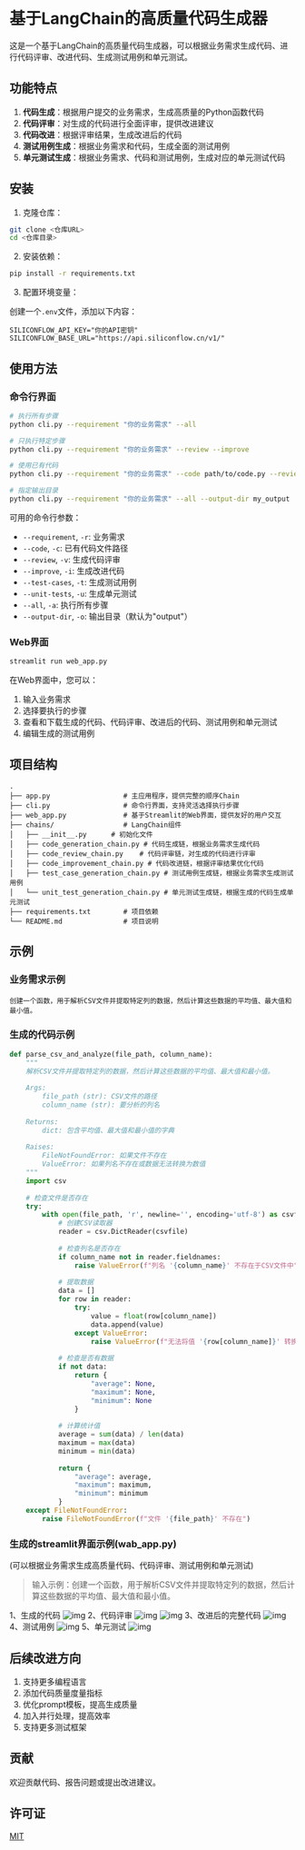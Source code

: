 # 基于LangChain的高质量代码生成器

这是一个基于LangChain的高质量代码生成器，可以根据业务需求生成代码、进行代码评审、改进代码、生成测试用例和单元测试。

## 功能特点

1. **代码生成**：根据用户提交的业务需求，生成高质量的Python函数代码
2. **代码评审**：对生成的代码进行全面评审，提供改进建议
3. **代码改进**：根据评审结果，生成改进后的代码
4. **测试用例生成**：根据业务需求和代码，生成全面的测试用例
5. **单元测试生成**：根据业务需求、代码和测试用例，生成对应的单元测试代码

## 安装

1. 克隆仓库：

```bash
git clone <仓库URL>
cd <仓库目录>
```

2. 安装依赖：

```bash
pip install -r requirements.txt
```

3. 配置环境变量：

创建一个`.env`文件，添加以下内容：

```
SILICONFLOW_API_KEY="你的API密钥"
SILICONFLOW_BASE_URL="https://api.siliconflow.cn/v1/"
```

## 使用方法

### 命令行界面

```bash
# 执行所有步骤
python cli.py --requirement "你的业务需求" --all

# 只执行特定步骤
python cli.py --requirement "你的业务需求" --review --improve

# 使用已有代码
python cli.py --requirement "你的业务需求" --code path/to/code.py --review

# 指定输出目录
python cli.py --requirement "你的业务需求" --all --output-dir my_output
```

可用的命令行参数：

- `--requirement`, `-r`: 业务需求
- `--code`, `-c`: 已有代码文件路径
- `--review`, `-v`: 生成代码评审
- `--improve`, `-i`: 生成改进代码
- `--test-cases`, `-t`: 生成测试用例
- `--unit-tests`, `-u`: 生成单元测试
- `--all`, `-a`: 执行所有步骤
- `--output-dir`, `-o`: 输出目录（默认为"output"）

### Web界面

```bash
streamlit run web_app.py
```

在Web界面中，您可以：

1. 输入业务需求
2. 选择要执行的步骤
3. 查看和下载生成的代码、代码评审、改进后的代码、测试用例和单元测试
4. 编辑生成的测试用例

## 项目结构

```
.
├── app.py                  # 主应用程序，提供完整的顺序Chain
├── cli.py                  # 命令行界面，支持灵活选择执行步骤
├── web_app.py              # 基于Streamlit的Web界面，提供友好的用户交互
├── chains/                 # LangChain组件
│   ├── __init__.py      # 初始化文件
│   ├── code_generation_chain.py # 代码生成链，根据业务需求生成代码
│   ├── code_review_chain.py    # 代码评审链，对生成的代码进行评审
│   ├── code_improvement_chain.py # 代码改进链，根据评审结果优化代码
│   ├── test_case_generation_chain.py # 测试用例生成链，根据业务需求生成测试用例
│   └── unit_test_generation_chain.py # 单元测试生成链，根据生成的代码生成单元测试
├── requirements.txt        # 项目依赖
└── README.md               # 项目说明
```

## 示例

### 业务需求示例

```
创建一个函数，用于解析CSV文件并提取特定列的数据，然后计算这些数据的平均值、最大值和最小值。
```

### 生成的代码示例

```python
def parse_csv_and_analyze(file_path, column_name):
    """
    解析CSV文件并提取特定列的数据，然后计算这些数据的平均值、最大值和最小值。
    
    Args:
        file_path (str): CSV文件的路径
        column_name (str): 要分析的列名
        
    Returns:
        dict: 包含平均值、最大值和最小值的字典
        
    Raises:
        FileNotFoundError: 如果文件不存在
        ValueError: 如果列名不存在或数据无法转换为数值
    """
    import csv
    
    # 检查文件是否存在
    try:
        with open(file_path, 'r', newline='', encoding='utf-8') as csvfile:
            # 创建CSV读取器
            reader = csv.DictReader(csvfile)
            
            # 检查列名是否存在
            if column_name not in reader.fieldnames:
                raise ValueError(f"列名 '{column_name}' 不存在于CSV文件中")
            
            # 提取数据
            data = []
            for row in reader:
                try:
                    value = float(row[column_name])
                    data.append(value)
                except ValueError:
                    raise ValueError(f"无法将值 '{row[column_name]}' 转换为数值")
            
            # 检查是否有数据
            if not data:
                return {
                    "average": None,
                    "maximum": None,
                    "minimum": None
                }
            
            # 计算统计值
            average = sum(data) / len(data)
            maximum = max(data)
            minimum = min(data)
            
            return {
                "average": average,
                "maximum": maximum,
                "minimum": minimum
            }
    except FileNotFoundError:
        raise FileNotFoundError(f"文件 '{file_path}' 不存在")
```
### 生成的streamlit界面示例(wab_app.py)
(可以根据业务需求生成高质量代码、代码评审、测试用例和单元测试)
> 输入示例：创建一个函数，用于解析CSV文件并提取特定列的数据，然后计算这些数据的平均值、最大值和最小值。

1、生成的代码
![img](https://img2023.cnblogs.com/blog/2045416/202502/2045416-20250225211740919-681170428.png)
2、代码评审
![img](https://img2023.cnblogs.com/blog/2045416/202502/2045416-20250225211749541-2094958949.png)
![img](https://img2023.cnblogs.com/blog/2045416/202502/2045416-20250225211759707-104915593.png)
3、改进后的完整代码
![img](https://img2023.cnblogs.com/blog/2045416/202502/2045416-20250225211805963-1397938787.png)
4、测试用例
![img](https://img2023.cnblogs.com/blog/2045416/202502/2045416-20250225211814591-1998597089.png)
5、单元测试
![img](https://img2023.cnblogs.com/blog/2045416/202502/2045416-20250225211821084-460508865.png)

## 后续改进方向

1. 支持更多编程语言
2. 添加代码质量度量指标
3. 优化prompt模板，提高生成质量
4. 加入并行处理，提高效率
5. 支持更多测试框架

## 贡献

欢迎贡献代码、报告问题或提出改进建议。

## 许可证

[MIT](LICENSE) 